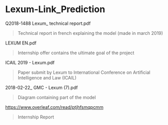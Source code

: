 # Lexum-Link_Prediction

Q2018-1488 Lexum_ technical report.pdf
> Technical report in french explaining the model (made in march 2019)

LEXUM EN.pdf
> Internship offer contains the ultimate goal of the project

ICAIL 2019 - Lexum.pdf
> Paper submit by Lexum to International Conference on Artificial Intelligence and Law (ICAIL)

2018-02-22_ GMC - Lexum (7).pdf
> Diagram containing part of the model


https://www.overleaf.com/read/ptjhfsmqpcmm
> Internship Report

